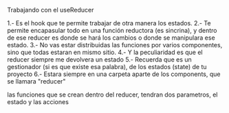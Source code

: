 Trabajando con el useReducer

1.- Es el hook que te permite trabajar de otra manera los estados.
2.- Te permite encapasular todo en una función reductora (es sincrina), y dentro de ese reducer es donde se hará los cambios o donde se manipulara ese estado.
3.- No vas estar distribuidas las funciones por varios componentes, sino que todas estaran en mismo sitio.
4.- Y la peculiaridad es que el reducer siempre me devolvera un estado 
5.- Recuerda que es un gestionador (si es que existe esa palabra), de los estados (state) de tu proyecto
6.- Estara siempre en una carpeta aparte de los components, que se llamara "reducer"

las funciones que se crean dentro del reducer, tendran dos parametros, el estado y las acciones